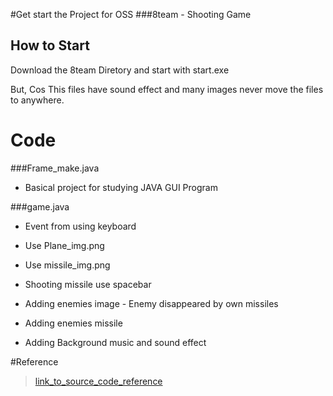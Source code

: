 #Get start the Project for OSS
###8team - Shooting Game

## How to Start 

Download the 8team Diretory and start with start.exe

But, Cos This files have sound effect and many images never move the files to anywhere.


# Code
###Frame_make.java

* Basical project for studying JAVA GUI Program




###game.java

* Event from using keyboard
 
* Use Plane_img.png 

* Use missile_img.png

* Shooting missile use spacebar 

* Adding enemies image - Enemy disappeared by own missiles

* Adding enemies missile

* Adding Background music and sound effect















#Reference
>[link_to_source_code_reference](http://blog.naver.com/dosem321/40170781167#)
